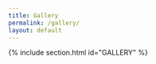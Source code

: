 ```yaml
---
title: Gallery
permalink: /gallery/
layout: default
---
```


{% include section.html id="GALLERY" %}
